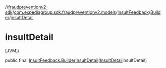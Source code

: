 //[fraudpreventionv2-sdk](../../../../index.md)/[com.expediagroup.sdk.fraudpreventionv2.models](../../index.md)/[InsultFeedback](../index.md)/[Builder](index.md)/[insultDetail](insult-detail.md)

# insultDetail

[JVM]\

public final [InsultFeedback.Builder](index.md)[insultDetail](insult-detail.md)([InsultDetail](../../-insult-detail/index.md)insultDetail)
